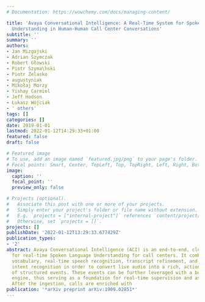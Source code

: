 ```yaml
---
# Documentation: https://wowchemy.com/docs/managing-content/

title: 'Avaya Conversational Intelligence: A Real-Time System for Spoken Language
  Understanding in Human-Human Call Center Conversations'
subtitle: ''
summary: ''
authors:
- Jan Mizgajski
- Adrian Szymczak
- Robert Głowski
- Piotr Szyma\ŉski
- Piotr Żelasko
- augustyniak
- Mikołaj Morzy
- Yishay Carmiel
- Jeff Hodson
- Łukasz Wójciak
- ' others'
tags: []
categories: []
date: 2019-01-01
lastmod: 2022-01-12T14:29:33+01:00
featured: false
draft: false

# Featured image
# To use, add an image named `featured.jpg/png` to your page's folder.
# Focal points: Smart, Center, TopLeft, Top, TopRight, Left, Right, BottomLeft, Bottom, BottomRight.
image:
  caption: ''
  focal_point: ''
  preview_only: false

# Projects (optional).
#   Associate this post with one or more of your projects.
#   Simply enter your project's folder or file name without extension.
#   E.g. `projects = ["internal-project"]` references `content/project/deep-learning/index.md`.
#   Otherwise, set `projects = []`.
projects: []
publishDate: '2022-01-12T13:29:33.677429Z'
publication_types:
- '2'
abstract: Avaya Conversational Intelligence (ACI) is an end-to-end, cloud-based solution
  for real-time Spoken Language Understanding for call centers. It combines large
  vocabulary, real-time speech recognition, transcript refinement, and entity and
  intent recognition in order to convert live audio into a rich, actionable stream
  of structured events. These events can be further leveraged with a business rules
  engine, thus serving as a foundation for real-time supervision and assistance applications.
  After the ingestion, calls are enriched with
publication: '*arXiv preprint arXiv:1909.02851*'
---
```

